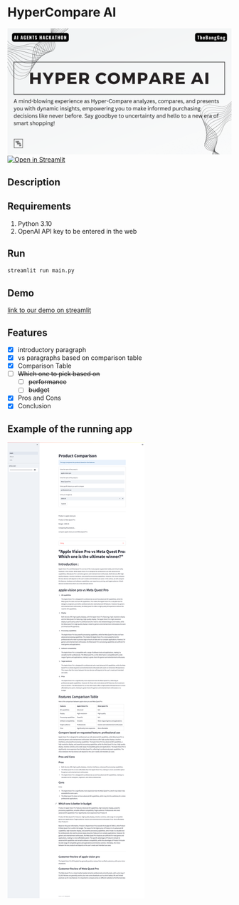 # HyperCompare AI

![Project Cover](images/Project.png)
[![Open in Streamlit](https://static.streamlit.io/badges/streamlit_badge_black_white.svg)](https://radstalst-productcompareai-main-qbamny.streamlit.app/)

## Description

## Requirements
1. Python 3.10
2. OpenAI API key to be entered in the web

## Run
```bash
streamlit run main.py
```
## Demo
[link to our demo on streamlit](https://radstalst-productcompareai-main-qbamny.streamlit.app/)
## Features
- [X] introductory paragraph
- [X] vs paragraphs based on comparison table
- [X] Comparison Table
- [ ] ~~Which one to pick based on~~ 
  - [ ] ~~performance~~
  - [ ] ~~budget~~
- [X] Pros and Cons
- [X] Conclusion

## Example of the running app
![image](images/MVPOutCome.png)

